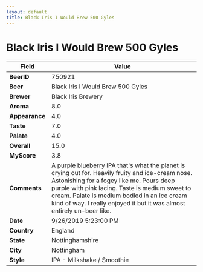 ```yaml
---
layout: default
title: Black Iris I Would Brew 500 Gyles
---
```


# Black Iris I Would Brew 500 Gyles

| Field         | Value     |
|---------------|-----------|
| **BeerID** | 750921 |
| **Beer** | Black Iris I Would Brew 500 Gyles |
| **Brewer** | Black Iris Brewery |
| **Aroma** | 8.0 |
| **Appearance** | 4.0 |
| **Taste** | 7.0 |
| **Palate** | 4.0 |
| **Overall** | 15.0 |
| **MyScore** | 3.8 |
| **Comments** | A purple blueberry IPA that's what the planet is crying out for. Heavily fruity and ice-cream nose. Astonishing for a fogey like me. Pours deep purple with pink lacing. Taste is medium sweet to cream. Palate is medium bodied in an ice cream kind of way. I really enjoyed it but it was almost entirely un-beer like. |
| **Date** | 9/26/2019 5:23:00 PM |
| **Country** | England |
| **State** | Nottinghamshire |
| **City** | Nottingham |
| **Style** | IPA - Milkshake / Smoothie |
